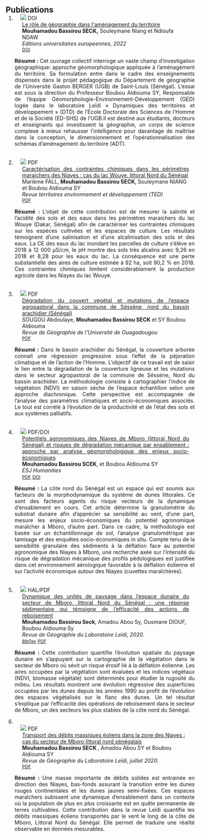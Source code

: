 <h2 id="publications" style="margin: 2px 0px -15px;">Publications 
<!--<temp style="font-size:15px;">[</temp><a href="https://scholar.google.com/citations?hl=fr&user=F-v4D2sAAAAJ" target="_blank" style="font-size:15px;">Google Scholar</a><temp style="font-size:15px;">]</temp><temp style="font-size:15px;">[</temp><a href="https://orcid.org/0000-0002-4715-6470" target="_blank" style="font-size:15px;">ORCID</a><temp style="font-size:15px;">]</temp> <temp style="font-size:15px;">[</temp><a href="https://www.idref.fr/254329551" target="_blank" style="font-size:15px;">Idref</a><temp style="font-size:15px;">]</temp><temp style="font-size:15px;">[</temp><a href="https://cv.hal.science/ousmane-diouf" target="_blank" style="font-size:15px;">HAL</a><temp style="font-size:15px;">]</temp>-->
</h2>

<div class="publications">
<ol class="bibliography">
<li>
<div class="pub-row">
  <div class="col-sm-3 abbr" style="position: relative;padding-right: 15px;padding-left: 15px;">
    <img src="https://bassmbacke.github.io/researchpage/assets/img/book_2022.jpg" class="teaser img-fluid z-depth-1">
            <abbr class="badge">DOI</abbr>
  </div>
  <div class="col-sm-9" style="position: relative;padding-right: 15px;padding-left: 20px;">
      <div class="title" style="text-align: justify"><a href="">Le rôle de géographie dans l'aménagement du territoire</a></div>
      <div class="author"><strong>Mouhamadou Bassirou SECK,</strong>  Souleymane Niang et Ndioufa NDAW </div>
      <div class="periodical"><em>Editions universitaires europeennes, 2022</em>
      </div>
    <div class="links">
      <a href="https://my.editions-ue.com/catalogue/details/fr/978-620-3-43844-4/le-r%C3%B4le-de-la-g%C3%A9ographie-dans-l-am%C3%A9nagement-du-territoire?search=Les%20plantes%20spontan%C3%A9es%20%C3%A0%20caract%C3%A8res%20m%C3%A9dicinales%20dans%20la%20r%C3%A9gion%20de%20Bordj%20Ghedir" class="btn btn-sm z-depth-0" role="button" target="_blank" style="font-size:12px;">DOI</a>
    </div>
  </div>
</div>
</li>
<p style="text-align: justify"><strong> Résumé : </strong>Cet ouvrage collectif interroge un vaste champ d’investigation géographique: approche géomorphologique appliquée à l’aménagement du territoire. Sa formulation entre dans le cadre des enseignements dispensés dans le projet pédagogique du Département de géographie de l’Université Gaston BERGER (UGB) de Saint-Louis (Sénégal). L’essai est sous la direction du Professeur Boubou Aldiouma SY, Responsable de l’équipe Géomorphologie-Environnement-Développement (GED) logée dans le laboratoire Leïdi « Dynamiques des territoires et développement » (DTD) de l’École Doctorale des Sciences de l’Homme et de la Société (ED-SHS) de l’UGB.Il est destiné aux étudiants, docteurs et enseignants qui investissent la géographie, un corps de science complexe à mieux rehausser l’intelligence pour davantage de maîtrise dans la conception, le dimensionnement et l’opérationnalisation des schémas d’aménagement du territoire (ADT).</p>
<br>
<li>
<div class="pub-row">
  <div class="col-sm-3 abbr" style="position: relative;padding-right: 15px;padding-left: 15px;">
    <img src="https://bassmbacke.github.io/researchpage/assets/img/article5.png" class="teaser img-fluid z-depth-1">
            <abbr class="badge">PDF</abbr>
  </div>
  <div class="col-sm-9" style="position: relative;padding-right: 15px;padding-left: 20px;">
      <div class="title" style="text-align: justify"><a href="https://bassmbacke.github.io/researchpage/files/article_5.pdf">Caractérisation des contraintes chimiques dans les périmètres maraichers des Niayes : cas du lac Wouye, littoral Nord du Sénégal</a></div>
      <div class="author">Marième FALL, <strong>Mouhamadou Bassirou SECK, </strong>Souleymane NIANG et Boubou Aldiouma SY</div>
      <div class="periodical"><em>Revue territoires environnement et développement (TED)</em>
      </div>
    <div class="links">
      <!--<a href="" class="btn btn-sm z-depth-0" role="button" target="_blank" style="font-size:12px;">PDF</a>-->
      <a href="https://bassmbacke.github.io/researchpage/files/article_5.pdf" class="btn btn-sm z-depth-0" role="button" target="_blank" style="font-size:12px;">PDF</a> 
    </div>
  </div>
</div>
<p style="text-align: justify"><strong> Résumé : </strong>L’objet de cette contribution est de mesurer la salinité et l’acidité des sols et des eaux dans les périmètres maraichers du lac Wouye (Dakar, Sénégal) afin de caractériser les contraintes chimiques sur les espèces cultivées et les espaces de culture. Les résultats témoignent d’une salinisation et d’une alcalinisation des sols et des eaux. La CE des eaux du lac inondant les parcelles de culture s’élève en 2018 à 12 000 μS/cm, le pH montre des sols très alcalins avec 9,26 en 2018 et 8,28 pour les eaux du lac. La conséquence est une perte substantielle des aires de culture estimée à 92 ha, soit 90,2 % en 2018. Ces contraintes chimiques limitent considérablement la production agricole dans les Niayes du lac Wouye.</p>
</li>
<br>
<li>
<div class="pub-row">
  <div class="col-sm-3 abbr" style="position: relative;padding-right: 15px;padding-left: 15px;">
    <img src="https://bassmbacke.github.io/researchpage/assets/img/article4.png" class="teaser img-fluid z-depth-1">
            <abbr class="badge">PDF</abbr>
  </div>
  <div class="col-sm-9" style="position: relative;padding-right: 15px;padding-left: 20px;">
      <div class="title" style="text-align: justify"><a href="https://bassmbacke.github.io/researchpage/files/article_4.pdf">Dégradation du couvert végétal et mutations de l’espace agropastoral dans la commune de Séssène, nord du bassin arachidier (Sénégal)</a></div>
      <div class="author">SOUGOU Abdoulaye, <strong> Mouhamadou Bassirou SECK </strong>et SY Boubou Aldiouma</div>
      <div class="periodical"><em>Revue de Géographie de l’Université de Ouagadougou</em>
      </div>
    <div class="links">
      <a href="https://bassmbacke.github.io/researchpage/files/article_4.pdf" class="btn btn-sm z-depth-0" role="button" target="_blank" style="font-size:12px;">PDF</a>
    </div>
  </div>
</div>
</li>
 <p style="text-align: justify"><strong> Résumé : </strong>Dans le bassin arachidier du Sénégal, la couverture arborée connait une régression progressive sous l’effet de la péjoration climatique et de l’action de l’Homme. L’objectif de ce travail est de saisir le lien entre la dégradation de la couverture ligneuse et les mutations dans le secteur agropastoral de la commune de Séssène, Nord du bassin arachidier. La méthodologie consiste à cartographier l’indice de végétation (NDVI) en saison sèche de l’espace échantillon selon une approche diachronique. Cette perspective est accompagnée de l’analyse des paramètres climatiques et socio-économiques associés. Le tout est corrélé à l’évolution de la productivité et de l’état des sols et aux systèmes palliatifs.</p> 
<br>

<li>
<div class="pub-row">
  <div class="col-sm-3 abbr" style="position: relative;padding-right: 15px;padding-left: 15px;">
    <img src="https://bassmbacke.github.io/researchpage/assets/img/article3.png" class="teaser img-fluid z-depth-1">
            <abbr class="badge">PDF/DOI</abbr>
  </div>
  <div class="col-sm-9" style="position: relative;padding-right: 15px;padding-left: 20px;">
      <div class="title" style="text-align: justify"><a href="https://eujournal.org/index.php/esj/article/view/14427">Potentiels agronomiques des Niayes de Mboro (littoral Nord du Sénégal) et risques de dégradation mécanique par ensablement : approche par analyse géomorphologique des enjeux socio-économiques</a></div>
      <div class="author"><strong>Mouhamadou Bassirou SCEK</strong>, et Boubou Aldiouma SY</div>
      <div class="periodical"><em>ESJ Humanities</em>
      </div>
    <div class="links">
      <a href="https://bassmbacke.github.io/researchpage/files/article_3.pdf" class="btn btn-sm z-depth-0" role="button" target="_blank" style="font-size:12px;">PDF</a>
      <a href="https://eujournal.org/index.php/esj/article/view/14427" class="btn btn-sm z-depth-0" role="button" target="_blank" style="font-size:12px;">DOI</a> 
    </div>
  </div>
</div>
</li>
<p style="text-align: justify"><strong> Résumé : </strong>La côte nord du Sénégal est un espace qui est soumis aux facteurs de la morphodynamique du système de dunes littorales. Ce sont des facteurs agents du risque vecteurs de la dynamique d’ensablement en cours. Cet article détermine la granulométrie du substrat dunaire afin d’apprécier sa sensibilité au vent, d’une part, mesure les enjeux socio-économiques du potentiel agronomique maraîcher à Mboro, d’autre part. Dans ce cadre, la méthodologie est basée sur un échantillonnage de sol, l’analyse granulométrique par tamisage et des enquêtes socio-économiques in situ. Compte tenu de la sensibilité granulaire des sédiments à la déflation face au potentiel agronomique des Niayes à Mboro, une recherche axée sur l’intensité du risque de dégradation mécanique des profils pédologiques est justifiée dans cet environnement aérologique favorable à la déflation éolienne et sur l’activité économique autour des Niayes (cuvettes maraîchères).</p>
<br>
<li>
<div class="pub-row">
  <div class="col-sm-3 abbr" style="position: relative;padding-right: 15px;padding-left: 15px;">
    <img src="https://bassmbacke.github.io/researchpage/assets/img/article2.png" class="teaser img-fluid z-depth-1" style="width=100;height=40%">
            <abbr class="badge">HAL/PDF</abbr>
  </div>
  <div class="col-sm-9" style="position: relative;padding-right: 15px;padding-left: 20px;">
      <div class="title" style="text-align: justify"><a href="https://hal-univ-orleans.archives-ouvertes.fr/hal-02984758/">Dynamique des unités de paysage dans l’espace dunaire du secteur de Mboro, littoral Nord du Sénégal : une réponse sédimentaire qui témoigne de l’efficacité des actions de reboisement</a></div>
      <div class="author"><strong>Mouhamadou Bassirou Seck</strong>, Amadou Abou Sy, Ousmane DIOUF,  Boubou Aldiouma Sy</div>
      <div class="periodical"><em>Revue de Géographie du Laboratoire Leïdi, 2020.</em>
      </div>
    <div class="links">
      <!--<a href="" class="btn btn-sm z-depth-0" role="button" target="_blank" style="font-size:12px;">PDF</a>-->
      <a href="https://hal-univ-orleans.archives-ouvertes.fr/hal-02984758v1/bibtex" class="btn btn-sm z-depth-0" role="button" target="_blank" style="font-size:12px;">BibTex</a> 
      <a href="https://bassmbacke.github.io/researchpage/files/article_2.pdf" class="btn btn-sm z-depth-0" role="button" target="_blank" style="font-size:12px;">PDF</a>
    </div>
  </div>
</div>
</li>
<p style="text-align: justify"><strong> Résumé : </strong>Cette contribution quantifie l’évolution spatiale du paysage dunaire en s’appuyant sur la cartographie de la végétation dans le secteur de Mboro où sévit un risque érosif lié à la déflation éolienne. Les aires occupées par la végétation sont évaluées et les indices végétaux (NDVI, biomasse végétale) sont déterminés pour étudier la rugosité du milieu. Les résultats montrent une évolution régressive des superficies occupées par les dunes depuis les années 1990 au profit de l’évolution des espaces végétalisés sur le flanc des dunes. Un tel résultat s’explique par l’efficacité des opérations de reboisement dans le secteur de Mboro, un des secteurs les plus stables de la côte nord du Sénégal.</p>
 <li>
 <br>
<div class="pub-row">
  <div class="col-sm-3 abbr" style="position: relative;padding-right: 15px;padding-left: 15px;">
    <img src="https://bassmbacke.github.io/researchpage/assets/img/article1.png" class="teaser img-fluid z-depth-1">
            <abbr class="badge">PDF</abbr>
  </div>
  <div class="col-sm-9" style="position: relative;padding-right: 15px;padding-left: 20px;">
      <div class="title"><a href="https://bassmbacke.github.io/researchpage/files/article_1.pdf">Transport des débits massiques éoliens dans la zone des Niayes : cas du secteur de Mboro littoral nord sénégalais</a></div>
      <div class="author"><strong>Mouhamadou Bassirou SECK </strong>, Amadou Abou SY et Boubou Aldiouma SY</div>
      <div class="periodical"><em>Revue de Géographie du Laboratoire Leïdi, juillet 2020.</em>
      </div>       
    <div class="links">
      <!--<a href="https://arxiv.org/pdf/2010.05063.pdf" class="btn btn-sm z-depth-0" role="button" target="_blank" style="font-size:12px;">PDF</a>
      <a href="https://git.io/JYHyt" class="btn btn-sm z-depth-0" role="button" target="_blank" style="font-size:12px;">Code</a>
      <a href="https://class-il.mpi-inf.mpg.de/" class="btn btn-sm z-depth-0" role="button" target="_blank" style="font-size:12px;">Project Page</a>-->
      <a href="https://bassmbacke.github.io/researchpage/files/article_1.pdf" class="btn btn-sm z-depth-0" role="button" target="_blank" style="font-size:12px;">PDF</a>
  <!--<a href="https://github.com/yaoyao-liu/class-incremental-learning/tree/main/adaptive-aggregation-networks" target="_blank" rel="noopener"><strong> <i style="color:#e74d3c; font-weight:600" id="githubstars_manets"></i><i style="color:#e74d3c; font-weight:600"> GitHub Stars</i></strong></a>
  <script>
  githubStars("yaoyao-liu/class-incremental-learning", function(stars) {
  var startext = document.getElementById("githubstars_manets");
        startext.innerHTML=stars;
  });
  </script>-->
    </div>
  </div>
</div>
</li>
<p style="text-align: justify"><strong> Résumé : </strong>Une masse importante de débits solides est entrainée en direction des Niayes, bas-fonds assurant la transition entre les dunes rouges continentales et les dunes jaunes semi-fixées. Ces espaces maraîchers subissent une dynamique d’ensablement dans un contexte où la population de plus en plus croissante est en quête permanente de terres cultivables.
Cette contribution dans la revue Leïdi quantifie les débits massiques éoliens transportés par le vent le long de la côte de Mboro, Littoral Nord du Sénégal. Elle permet de traduire une réalité observable en données mesurables.</p>
<!--
<br>
<li>
<div class="pub-row">
  <div class="col-sm-3 abbr" style="position: relative;padding-right: 15px;padding-left: 15px;">
    <img src="https://img.yliu.me/teaser/LTTL.png" class="teaser img-fluid z-depth-1">
            <abbr class="badge">CVIU</abbr>
  </div>
  <div class="col-sm-9" style="position: relative;padding-right: 15px;padding-left: 20px;">
      <div class="title"><a href="https://doi.org/10.1016/j.cviu.2021.103270">Learning to Teach and Learn for Semi-supervised Few-shot Image Classification</a></div>
      <div class="author">Xinzhe Li, Jianqiang Huang, <strong>Yaoyao Liu</strong>, Qin Zhou, Shibao Zheng, Bernt Schiele, Qianru Sun</div>
      <div class="periodical"><em>Computer Vision and Image Understanding <strong>(CVIU)</strong>, Volume 212, 2021.</em>
      </div>
    <div class="links">
      <a href="https://lyy.mpi-inf.mpg.de/preprints/Learning_to_Teach_and_Learn_for_Semi_Supervised_Few_Shot_Image_Classification.pdf" class="btn btn-sm z-depth-0" role="button" target="_blank" style="font-size:12px;">PDF</a>
      <a href="https://doi.org/10.1016/j.cviu.2021.103270" class="btn btn-sm z-depth-0" role="button" target="_blank" style="font-size:12px;">DOI</a>
      <a href="https://github.com/xinzheli1217/learning-to-self-train" class="btn btn-sm z-depth-0" role="button" target="_blank" style="font-size:12px;">Code</a>
      <a href="https://dblp.uni-trier.de/rec/journals/cviu/LiHLZZSS21.html?view=bibtex" class="btn btn-sm z-depth-0" role="button" target="_blank" style="font-size:12px;">BibTex</a>
    </div>
  </div>
</div>
</li>
<br>
<li>
<div class="pub-row">
  <div class="col-sm-3 abbr" style="position: relative;padding-right: 15px;padding-left: 15px;">
    <img src="https://img.yliu.me/teaser/tnnls.png" class="teaser img-fluid z-depth-1">
            <abbr class="badge">TNNLS</abbr>
  </div>
  <div class="col-sm-9" style="position: relative;padding-right: 15px;padding-left: 20px;">
      <div class="title"><a href="https://ieeexplore.ieee.org/abstract/document/9146375">Generating Face Images with Attributes for Free</a></div>
      <div class="author"><strong>Yaoyao Liu</strong>, Qianru Sun, Xiangnan He, An-An Liu, Yuting Su, Tat-Seng Chua</div>
      <div class="periodical"><em>IEEE Transactions on Neural Networks and Learning Systems <strong>(TNNLS)</strong>, Volume 32, Number 6, 2021.</em>
      </div>
    <div class="links">
      <a href="https://ieeexplore.ieee.org/abstract/document/9146375" class="btn btn-sm z-depth-0" role="button" target="_blank" style="font-size:12px;">PDF</a>
      <a href="https://dblp.uni-trier.de/rec/journals/tnn/LiuSHLSC21.html?view=bibtex" class="btn btn-sm z-depth-0" role="button" target="_blank" style="font-size:12px;">BibTex</a>
    </div>
  </div>
</div>
</li>
<br>
<li>
<div class="pub-row">
  <div class="col-sm-3 abbr" style="position: relative;padding-right: 15px;padding-left: 15px;">
    <img src="https://img.yliu.me/teaser/E3BM.png" class="teaser img-fluid z-depth-1">
            <abbr class="badge">ECCV</abbr>
  </div>
  <div class="col-sm-9" style="position: relative;padding-right: 15px;padding-left: 20px;">
      <div class="title"><a href="https://www.ecva.net/papers/eccv_2020/papers_ECCV/html/2562_ECCV_2020_paper.php">An Ensemble of Epoch-wise Empirical Bayes for Few-shot Learning</a></div>
      <div class="author"><strong>Yaoyao Liu</strong>, Bernt Schiele, Qianru Sun</div>
      <div class="periodical"><em>European Conference on Computer Vision <strong>(ECCV)</strong>, 2020.</em>
      </div>
    <div class="links">
      <a href="https://www.ecva.net/papers/eccv_2020/papers_ECCV/papers/123610392.pdf" class="btn btn-sm z-depth-0" role="button" target="_blank" style="font-size:12px;">PDF</a>
      <a href="https://gitlab.mpi-klsb.mpg.de/yaoyaoliu/e3bm" class="btn btn-sm z-depth-0" role="button" target="_blank" style="font-size:12px;">Code</a>
      <a href="https://lyy.mpi-inf.mpg.de/e3bm/" class="btn btn-sm z-depth-0" role="button" target="_blank" style="font-size:12px;">Project Page</a>
      <a href="https://dblp.uni-trier.de/rec/conf/eccv/LiuSS20.html?view=bibtex" class="btn btn-sm z-depth-0" role="button" target="_blank" style="font-size:12px;">BibTex</a>
    </div>
  </div>
</div>
</li>
<br>
<li>
<div class="pub-row">
  <div class="col-sm-3 abbr" style="position: relative;padding-right: 15px;padding-left: 15px;">
    <img src="https://img.yliu.me/teaser/mnemonics.png" class="teaser img-fluid z-depth-1">
            <abbr class="badge">CVPR</abbr>
  </div>
  <div class="col-sm-9" style="position: relative;padding-right: 15px;padding-left: 20px;">
      <div class="title"><a href="https://openaccess.thecvf.com/content_CVPR_2020/html/Liu_Mnemonics_Training_Multi-Class_Incremental_Learning_Without_Forgetting_CVPR_2020_paper.html">Mnemonics Training: Multi-Class Incremental Learning without Forgetting</a></div>
      <div class="author"><strong>Yaoyao Liu</strong>, Yuting Su, An-An Liu, Bernt Schiele, Qianru Sun</div>
      <div class="periodical"><em>IEEE/CVF Conference on Computer Vision and Pattern Recognition <strong>(CVPR)</strong>, 2020.</em>
      </div>
    <div class="links">
      <a href="https://arxiv.org/pdf/2002.10211.pdf" class="btn btn-sm z-depth-0" role="button" target="_blank" style="font-size:12px;">PDF</a>
      <a href="https://github.com/yaoyao-liu/mnemonics" class="btn btn-sm z-depth-0" role="button" target="_blank" style="font-size:12px;">Code</a>
      <a href="https://class-il.mpi-inf.mpg.de/mnemonics/" class="btn btn-sm z-depth-0" role="button" target="_blank" style="font-size:12px;">Project Page</a>
      <a href="https://dblp.uni-trier.de/rec/conf/cvpr/LiuSLSS20.html?view=bibtex" class="btn btn-sm z-depth-0" role="button" target="_blank" style="font-size:12px;">BibTex</a>
       <strong> <i style="color:#e74d3c">Oral Presentation</i></strong>
    </div>
  </div>
</div>
</li>
<br>
<li>
<div class="pub-row">
  <div class="col-sm-3 abbr" style="position: relative;padding-right: 15px;padding-left: 15px;">
    <img src="https://img.yliu.me/teaser/LST.png" class="teaser img-fluid z-depth-1">
            <abbr class="badge">NeurIPS</abbr>
  </div>
  <div class="col-sm-9" style="position: relative;padding-right: 15px;padding-left: 20px;">
      <div class="title"><a href="https://proceedings.neurips.cc/paper/2019/hash/bf25356fd2a6e038f1a3a59c26687e80-Abstract.html">Learning to Self-Train for Semi-Supervised Few-Shot Classification</a></div>
      <div class="author">Xinzhe Li, Qianru Sun, <strong>Yaoyao Liu</strong>, Shibao Zheng, Qin Zhou, Tat-Seng Chua, Bernt Schiele</div>
      <div class="periodical"><em>Neural Information Processing Systems <strong>(NeurIPS)</strong>, 2019.</em>
      </div>
    <div class="links">
      <a href="https://papers.nips.cc/paper/2019/file/bf25356fd2a6e038f1a3a59c26687e80-Paper.pdf" class="btn btn-sm z-depth-0" role="button" target="_blank" style="font-size:12px;">PDF</a>
      <a href="https://github.com/xinzheli1217/learning-to-self-train" class="btn btn-sm z-depth-0" role="button" target="_blank" style="font-size:12px;">Code</a>
      <a href="https://lyy.mpi-inf.mpg.de/lst/" class="btn btn-sm z-depth-0" role="button" target="_blank" style="font-size:12px;">Project Page</a>
      <a href="https://dblp.uni-trier.de/rec/conf/nips/LiSLZZCS19.html?view=bibtex" class="btn btn-sm z-depth-0" role="button" target="_blank" style="font-size:12px;">BibTex</a>
    </div>
  </div>
</div>
</li>
<br>
<li>
<div class="pub-row">
  <div class="col-sm-3 abbr" style="position: relative;padding-right: 15px;padding-left: 15px;">
    <img src="https://img.yliu.me/teaser/MTL_CVPR.png" class="teaser img-fluid z-depth-1">
            <abbr class="badge">CVPR</abbr>
  </div>
  <div class="col-sm-9" style="position: relative;padding-right: 15px;padding-left: 20px;">
      <div class="title"><a href="https://openaccess.thecvf.com/content_CVPR_2019/html/Sun_Meta-Transfer_Learning_for_Few-Shot_Learning_CVPR_2019_paper.html">Meta-Transfer Learning for Few-Shot Learning</a></div>
      <div class="author">Qianru Sun,* <strong>Yaoyao Liu</strong>,<strong>*</strong> Tat-Seng Chua, Bernt Schiele (*=Equal contribution)</div>
      <div class="periodical"><em>IEEE/CVF Conference on Computer Vision and Pattern Recognition <strong>(CVPR)</strong>, 2019.</em>
      </div>
    <div class="links">
      <a href="https://openaccess.thecvf.com/content_CVPR_2019/papers/Sun_Meta-Transfer_Learning_for_Few-Shot_Learning_CVPR_2019_paper.pdf" class="btn btn-sm z-depth-0" role="button" target="_blank" style="font-size:12px;">PDF</a>
      <a href="https://github.com/yaoyao-liu/meta-transfer-learning" class="btn btn-sm z-depth-0" role="button" target="_blank" style="font-size:12px;">Code</a>
      <a href="https://lyy.mpi-inf.mpg.de/mtl/" class="btn btn-sm z-depth-0" role="button" target="_blank" style="font-size:12px;">Project Page</a>
      <a href="https://dblp.uni-trier.de/rec/conf/cvpr/SunLCS19.html?view=bibtex" class="btn btn-sm z-depth-0" role="button" target="_blank" style="font-size:12px;">BibTex</a>
<br>
<strong> <a style="color:#e74d3c; font-weight:600" href="https://scholar.google.com/citations?view_op=view_citation&hl=en&user=Uf9GqRsAAAAJ&citation_for_view=Uf9GqRsAAAAJ:bEWYMUwI8FkC"><i id="total_citation_mtl">800+</i><i style="color:#e74d3c; font-weight:600"> Citations • </i></a><a href="https://github.com/yaoyao-liu/meta-transfer-learning" target="_blank" rel="noopener"><i style="color:#e74d3c; font-weight:600" id="githubstars_mtl">600+</i><i style="color:#e74d3c; font-weight:600"> GitHub Stars</i></a> 
<a style="color:#e74d3c; font-weight:600" href="https://www.comp.nus.edu.sg/news/archives/y2019/2019-cvpr-research/">• <i>Featured in NUS News</i></a></strong>
<br>
<strong><a style="color:#e74d3c; font-weight:600" href="https://scholar.google.com/citations?hl=en&view_op=list_hcore&venue=FXe-a9w0eycJ.2022&vq=en&cstart=180"><i>Top 200 Most Cited CVPR Papers over the Last Five Years</i></a></strong>
 </div>
  </div>
</div>
</li>
--> 
 <script>
  githubStars("yaoyao-liu/meta-transfer-learning", function(stars) {
  var startext = document.getElementById("githubstars_mtl");
        startext.innerHTML=stars;
  });
  </script>
  <script>
      $(document).ready(function () {
          
          var gsDataBaseUrl = 'https://raw.githubusercontent.com/yaoyao-liu/yaoyao-liu.github.io/'
          
          $.getJSON(gsDataBaseUrl + "google-scholar-stats/gs_data.json", function (data) {
              var totalCitation = data['publications']['Uf9GqRsAAAAJ:bEWYMUwI8FkC']['num_citations']
              document.getElementById('total_citation_mtl').innerHTML = totalCitation;
              var citationEles = document.getElementsByClassName('show_paper_citations')
              Array.prototype.forEach.call(citationEles, element => {
                  var paperId = element.getAttribute('data')
                  var numCitations = data['publications'][paperId]['num_citations']
                  element.innerHTML = '| Citations: ' + numCitations;
              });
          });
      })
  </script>
 

</ol>
</div>
